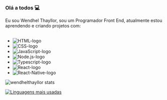 ### Olá a todos :computer:

Eu sou Wendhel Thayllor, sou um Programador Front End, atualmente estou aprendendo e criando projetos com:
<br>
<br>

 - <img src="https://img.shields.io/badge/HTML5-E34F26?style=for-the-badge&logo=html5&logoColor=white" alt="HTML-logo" />
 - <img src="https://img.shields.io/badge/CSS3-1572B6?style=for-the-badge&logo=css3&logoColor=white" alt="CSS-logo" />
 - <img src="https://img.shields.io/badge/JavaScript-F7DF1E?style=for-the-badge&logo=javascript&logoColor=black" alt="JavaScript-logo" />
 - <img src="https://img.shields.io/badge/Node.js-43853D?style=for-the-badge&logo=node.js&logoColor=white" alt="Node.js-logo"/>
 - <img src="https://img.shields.io/badge/TypeScript-007ACC?style=for-the-badge&logo=typescript&logoColor=white" alt="Typescript-logo"/>
 - <img src="https://img.shields.io/badge/React-20232A?style=for-the-badge&logo=react&logoColor=61DAFB" alt="React-logo"/>
 - <img src="https://img.shields.io/badge/React_Native-20232A?style=for-the-badge&logo=react&logoColor=61DAFB" alt="React-Native-logo"/>
 
![wendhelthayllor stats](https://github-readme-stats.vercel.app/api?username=wendhelthayllor&show_icons=true&theme=transparent)

[![Linguagens mais usadas](https://github-readme-stats.vercel.app/api/top-langs/?username=wendhelthayllor)](https://github.com/anuraghazra/github-readme-stats)
